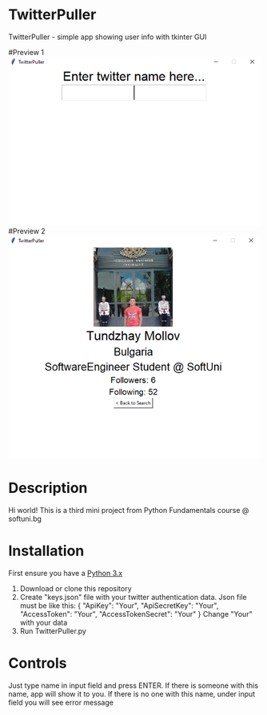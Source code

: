 # TwitterPuller

TwitterPuller - simple app showing user info with tkinter GUI

#Preview 1
![Solid](https://raw.githubusercontent.com/tmollov/TwitterPuller/master/images/preview2png.png)
#Preview 2
![Solid](https://raw.githubusercontent.com/tmollov/TwitterPuller/master/images/preview1.png)

# Description
Hi world! This is a third mini project from Python Fundamentals course @ softuni.bg

# Installation
First ensure you have a [Python 3.x](https://www.python.org/downloads/)
1. Download or clone this repository
2. Create "keys.json" file with your twitter authentication data. Json file must be like this:
{
    "ApiKey": "Your",
    "ApiSecretKey": "Your",
    "AccessToken": "Your",
    "AccessTokenSecret": "Your"
}
Change "Your" with your data
3. Run TwitterPuller.py

# Controls
Just type name in input field and press ENTER.
If there is someone with this name, app will show it to you.
If there is no one with this name, under input field you will see error message
